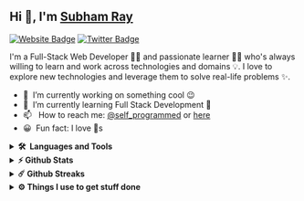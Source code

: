## Hi 👋, I'm [Subham Ray](https://www.subhamray.com)


[![Website Badge](https://img.shields.io/badge/Website-3b5998?style=flat-square&logo=google-chrome&logoColor=white)](https://www.subhamray.com)
[![Twitter Badge](https://img.shields.io/badge/-Twitter-00acee?style=flat-square&logo=Twitter&logoColor=white)](https://twitter.com/self_programmed)

I'm a Full-Stack Web Developer 🧑‍💻 and passionate learner 🧑‍🎓 who's always willing to learn and work across technologies and domains 💡. I love to explore new technologies and leverage them to solve real-life problems ✨.

- 🔭 &nbsp;I’m currently working on something cool :wink:
- 🌱 &nbsp;I’m currently learning Full Stack Development :metal:
- 📫 &nbsp; How to reach me: [@self_programmed](https://twitter.com/self_programmed) or <a rel="me" target='_blank' href="https://subhamray.com/contact">here</a>
- 😀 &nbsp;Fun fact: I love :orange:s

<details>
  <summary><b>🛠️&nbsp;&nbsp;Languages&nbsp;and&nbsp;Tools</b></summary>
  <br/>

<code><img height="27" src="https://raw.githubusercontent.com/github/explore/80688e429a7d4ef2fca1e82350fe8e3517d3494d/topics/javascript/javascript.png" alt="javascript"></code>
<code><img height="27" src="https://raw.githubusercontent.com/devicons/devicon/master/icons/typescript/typescript-original.svg" alt="typescript"></code>
<code><img height="27" src="https://raw.githubusercontent.com/github/explore/80688e429a7d4ef2fca1e82350fe8e3517d3494d/topics/nodejs/nodejs.png" alt="nodejs"></code>
<code><img height="27" src="https://raw.githubusercontent.com/devicons/devicon/master/icons/express/express-original.svg" alt="expressjs"></code>
<code><img height="27" src="https://raw.githubusercontent.com/github/explore/80688e429a7d4ef2fca1e82350fe8e3517d3494d/topics/react/react.png" alt="reactjs  "></code>
<code><img height="27" src="https://raw.githubusercontent.com/github/explore/80688e429a7d4ef2fca1e82350fe8e3517d3494d/topics/graphql/graphql.png" alt="graphql"></code>
<code><img height="27" src="https://encrypted-tbn0.gstatic.com/images?q=tbn%3AANd9GcSTTzPAw-55ssm1Im594xYZ9eRQu2JylrkYLg&usqp=CAU" alt="mongodb"></code>
<code><img height="27" src="https://raw.githubusercontent.com/devicons/devicon/master/icons/git/git-original.svg" alt="git"></code>
<code><img height="27" src="https://raw.githubusercontent.com/devicons/devicon/master/icons/docker/docker-original-wordmark.svg" alt="docker"></code>
<code><img height="27" src="https://raw.githubusercontent.com/github/explore/80688e429a7d4ef2fca1e82350fe8e3517d3494d/topics/terminal/terminal.png" alt="terminal"></code>

</details>

<details>	
  <summary><b>⚡ Github Stats</b></summary>
  <br />
  <img height="180em" src="https://github-readme-stats.vercel.app/api?username=selfprogrammed&show_icons=true&hide_border=true&&count_private=true&include_all_commits=true" />
  <img height="180em" src="https://github-readme-stats.vercel.app/api/top-langs/?username=selfprogrammed&show_icons=true&hide_border=true&layout=compact&langs_count=8"/>
</details>

<details>	
  <summary><b>☄️ Github Streaks</b></summary>
  <br />
  <img height="180rem" src="https://github-readme-streak-stats.herokuapp.com/?user=selfprogrammed&hide_border=true" />
</details>

<details>	
  <br />
  <summary><b>⚙️ Things I use to get stuff done</b></summary>
  	<ul>
  	    <li><b>OS:</b> Pop! OS 21.04</li>
  	    <li><b>Browser: </b> Brave Web Browser</li>
	    <li><b>Terminal: </b> ZSH: Oh My Zsh (PowerLevel10k)</li>
	    <li><b>Code Editor:</b> VSCode - The best editor out there.</li>
	    <li><b>To Stay Updated:</b> Dev.to, Twitter, Hashnode and Medium.</li>
	    <br />
	</ul>	
</details>